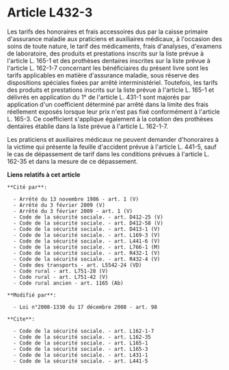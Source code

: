 # Article L432-3

Les tarifs des honoraires et frais accessoires dus par la caisse primaire d'assurance maladie aux praticiens et auxiliaires
médicaux, à l'occasion des soins de toute nature, le tarif des médicaments, frais d'analyses, d'examens de laboratoire, des
produits et prestations inscrits sur la liste prévue à l'article L. 165-1 et des prothèses dentaires inscrites sur la liste
prévue à l'article L. 162-1-7 concernant les bénéficiaires du présent livre sont les tarifs applicables en matière
d'assurance maladie, sous réserve des dispositions spéciales fixées par arrêté interministériel. Toutefois, les tarifs des
produits et prestations inscrits sur la liste prévue à l'article L. 165-1 et délivrés en application du 1° de l'article L.
431-1 sont majorés par application d'un coefficient déterminé par arrêté dans la limite des frais réellement exposés lorsque
leur prix n'est pas fixé conformément à l'article L. 165-3. Ce coefficient s'applique également à la cotation des prothèses
dentaires établie dans la liste prévue à l'article L. 162-1-7. 

Les praticiens et auxiliaires médicaux ne peuvent demander d'honoraires à la victime qui présente la feuille d'accident
prévue à l'article L. 441-5, sauf le cas de dépassement de tarif dans les conditions prévues à l'article L. 162-35 et dans la
mesure de ce dépassement.

**Liens relatifs à cet article**

	**Cité par**:

	  - Arrêté du 13 novembre 1986 - art. 1 (V)
	  - Arrêté du 3 février 2009 (V)
	  - Arrêté du 3 février 2009 - art. 1 (V)
	  - Code de la sécurité sociale. - art. D412-25 (V)
	  - Code de la sécurité sociale. - art. D412-58 (V)
	  - Code de la sécurité sociale. - art. D413-1 (V)
	  - Code de la sécurité sociale. - art. L169-3 (V)
	  - Code de la sécurité sociale. - art. L441-6 (V)
	  - Code de la sécurité sociale. - art. L766-1 (M)
	  - Code de la sécurité sociale. - art. R432-1 (V)
	  - Code de la sécurité sociale. - art. R432-4 (V)
	  - Code des transports - art. L5542-24 (VD)
	  - Code rural - art. L751-28 (V)
	  - Code rural - art. L751-42 (V)
	  - Code rural ancien - art. 1165 (Ab)

	**Modifié par**:

	  - Loi n°2008-1330 du 17 décembre 2008 - art. 98

	**Cite**:

	  - Code de la sécurité sociale. - art. L162-1-7
	  - Code de la sécurité sociale. - art. L162-35
	  - Code de la sécurité sociale. - art. L165-1
	  - Code de la sécurité sociale. - art. L165-3
	  - Code de la sécurité sociale. - art. L431-1
	  - Code de la sécurité sociale. - art. L441-5
